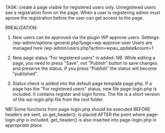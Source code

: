 TASK: create a page visible for registered users only. Unregistered users see a registration form on the page. When a user is registering admin must aprove the registration before the user can get access to the page.

RREALIZATION:

1) New users can be approved via the plugin WP approve users. Settings: /wp-admin/options-general.php?page=wp-approve-user
Users are managed here /wp-admin/users.php?action=wpau_update&count=1

2) New page status "For registered users" is added.
NB. While editing a page, you need to press "Save", not "Publish" button to save changes and preserve the status. If you press "Publish" the status will become "published".

3) Status check is added into the default page template page.php.
If a page has the "For registered users" status, new file page-login.php is included. It contains register and login forms. The file is a short version of the wp-login.php file from the root folder.

NB! Some functions from page-login.php should be executed BEFORE headers are sent, so get_header(); is placed AFTER the point where page-login.php is included.
get_header() is also inserted into page-login.php in appropriate place.
